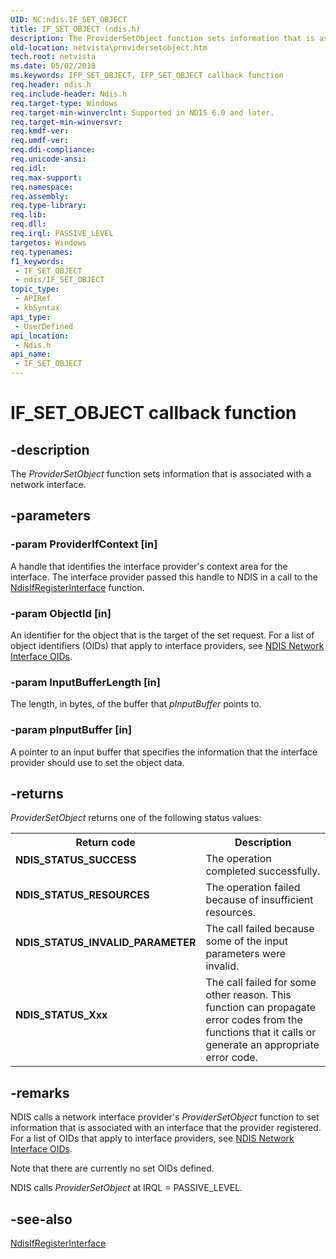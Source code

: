 ```yaml
---
UID: NC:ndis.IF_SET_OBJECT
title: IF_SET_OBJECT (ndis.h)
description: The ProviderSetObject function sets information that is associated with a network interface.
old-location: netvista\providersetobject.htm
tech.root: netvista
ms.date: 05/02/2018
ms.keywords: IFP_SET_OBJECT, IFP_SET_OBJECT callback function
req.header: ndis.h
req.include-header: Ndis.h
req.target-type: Windows
req.target-min-winverclnt: Supported in NDIS 6.0 and later.
req.target-min-winversvr: 
req.kmdf-ver: 
req.umdf-ver: 
req.ddi-compliance: 
req.unicode-ansi: 
req.idl: 
req.max-support: 
req.namespace: 
req.assembly: 
req.type-library: 
req.lib: 
req.dll: 
req.irql: PASSIVE_LEVEL
targetos: Windows
req.typenames: 
f1_keywords:
 - IF_SET_OBJECT
 - ndis/IF_SET_OBJECT
topic_type:
 - APIRef
 - kbSyntax
api_type:
 - UserDefined
api_location:
 - Ndis.h
api_name:
 - IF_SET_OBJECT
---
```


# IF_SET_OBJECT callback function


## -description

The 
  <i>ProviderSetObject</i> function sets information that is associated with a network interface.

## -parameters

### -param ProviderIfContext [in]


A handle that identifies the interface provider's context area for the interface. The interface
     provider passed this handle to NDIS in a call to the 
     <a href="/windows-hardware/drivers/ddi/ndis/nf-ndis-ndisifregisterinterface">
     NdisIfRegisterInterface</a> function.

### -param ObjectId [in]


An identifier for the object that is the target of the set request. For a list of object
     identifiers (OIDs) that apply to interface providers, see 
     <a href="/windows-hardware/drivers/network/mapping-of-ndis-network-interfaces-to-ndis-oids">NDIS Network Interface
     OIDs</a>.

### -param InputBufferLength [in]


The length, in bytes, of the buffer that 
     <i>pInputBuffer</i> points to.

### -param pInputBuffer [in]


A pointer to an input buffer that specifies the information that the interface provider should use
     to set the object data.

## -returns

<i>ProviderSetObject</i> returns one of the following status values:

<table>
<tr>
<th>Return code</th>
<th>Description</th>
</tr>
<tr>
<td width="40%">
<dl>
<dt><b>NDIS_STATUS_SUCCESS</b></dt>
</dl>
</td>
<td width="60%">
The operation completed successfully.

</td>
</tr>
<tr>
<td width="40%">
<dl>
<dt><b>NDIS_STATUS_RESOURCES</b></dt>
</dl>
</td>
<td width="60%">
The operation failed because of insufficient resources.

</td>
</tr>
<tr>
<td width="40%">
<dl>
<dt><b>NDIS_STATUS_INVALID_PARAMETER</b></dt>
</dl>
</td>
<td width="60%">
The call failed because some of the input parameters were invalid.

</td>
</tr>
<tr>
<td width="40%">
<dl>
<dt><b>NDIS_STATUS_Xxx</b></dt>
</dl>
</td>
<td width="60%">
The call failed for some other reason. This function can propagate error codes from the
       functions that it calls or generate an appropriate error code.

</td>
</tr>
</table>

## -remarks

NDIS calls a network interface provider's 
    <i>ProviderSetObject</i> function to set information that is associated with an interface that the
    provider registered. For a list of OIDs that apply to interface providers, see 
    <a href="/windows-hardware/drivers/network/mapping-of-ndis-network-interfaces-to-ndis-oids">NDIS Network Interface OIDs</a>.

Note that there are currently no set OIDs defined.

NDIS calls 
    <i>ProviderSetObject</i> at IRQL = PASSIVE_LEVEL.

## -see-also

<a href="/windows-hardware/drivers/ddi/ndis/nf-ndis-ndisifregisterinterface">NdisIfRegisterInterface</a>

